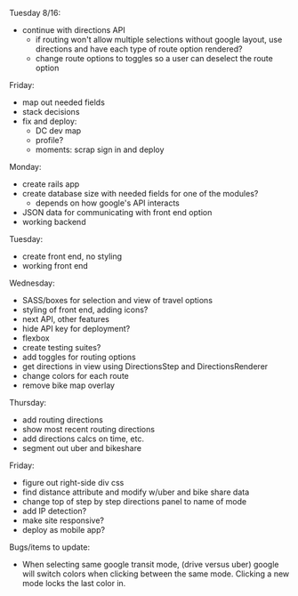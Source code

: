 
Tuesday 8/16:
* continue with directions API
  * if routing won't allow multiple selections without google layout, use directions and have each type of route option rendered?
  * change route options to toggles so a user can deselect the route option

Friday:
* map out needed fields
* stack decisions
* fix and deploy:
  * DC dev map
  * profile?
  * moments: scrap sign in and deploy

Monday:
* create rails app
* create database size with needed fields for one of the modules?
  * depends on how google's API interacts
* JSON data for communicating with front end option
* working backend

Tuesday:
* create front end, no styling
* working front end

Wednesday:
* SASS/boxes for selection and view of travel options
* styling of front end, adding icons?
* next API, other features
* hide API key for deployment?
* flexbox
* create testing suites?
* add toggles for routing options
* get directions in view using DirectionsStep and DirectionsRenderer
* change colors for each route
* remove bike map overlay

Thursday:
* add routing directions
* show most recent routing directions
* add directions calcs on time, etc.
* segment out uber and bikeshare


Friday:
* figure out right-side div css
* find distance attribute and modify w/uber and bike share data
* change top of step by step directions panel to name of mode
* add IP detection?
* make site responsive?
* deploy as mobile app?

Bugs/items to update:
* When selecting same google transit mode, (drive versus uber) google will switch colors when clicking between the same mode. Clicking a new mode locks the last color in.
